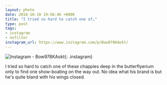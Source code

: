 ```yaml
---
layout: photo
date: 2018-10-10 19:56:46 +0000
title: "I tried so hard to catch one of…"
type: post
tags:
- instagram
- nofilter
instagram_url: https://www.instagram.com/p/Bow978KAokt/
---
```


![Instagram - Bow978KAokt](https://colinseymour.co.uk/img/Bow978KAokt.jpg){: .instagram}

I tried so hard to catch one of these chappies deep in the butterflyerium only to find one show-boating on the way out. No idea what his brand is but he's quite bland with his wings closed. 

